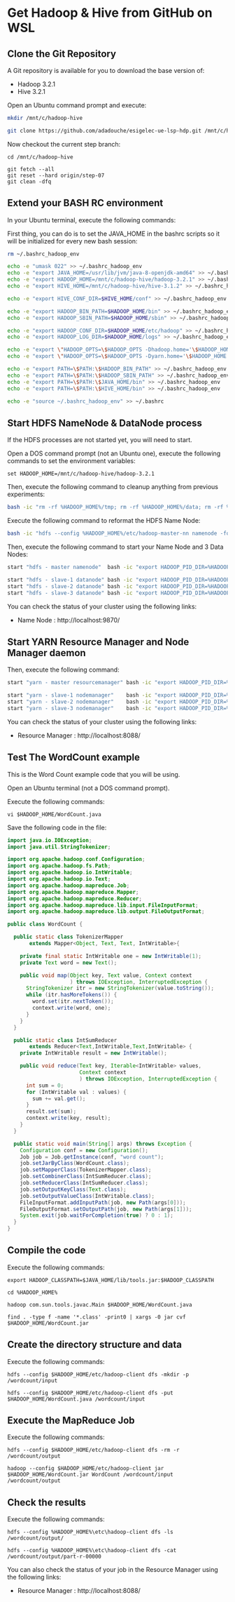 # Get Hadoop & Hive from GitHub on WSL

## Clone the Git Repository

A Git repository is available for you to download the base version of:

 - Hadoop 3.2.1
 - Hive 3.2.1

Open an Ubuntu command prompt and execute:

```sh
mkdir /mnt/c/hadoop-hive

git clone https://github.com/adadouche/esigelec-ue-lsp-hdp.git /mnt/c/hadoop-hive
```

Now checkout the current step branch:

```
cd /mnt/c/hadoop-hive

git fetch --all
git reset --hard origin/step-07
git clean -dfq
```

## Extend your BASH RC environment

In your Ubuntu terminal, execute the following commands:

First thing, you can do is to set the JAVA_HOME in the bashrc scripts so it will be initialized for every new bash session:

```sh
rm ~/.bashrc_hadoop_env

echo -e "umask 022" >> ~/.bashrc_hadoop_env
echo -e "export JAVA_HOME=/usr/lib/jvm/java-8-openjdk-amd64" >> ~/.bashrc_hadoop_env
echo -e "export HADOOP_HOME=/mnt/c/hadoop-hive/hadoop-3.2.1" >> ~/.bashrc_hadoop_env
echo -e "export HIVE_HOME=/mnt/c/hadoop-hive/hive-3.1.2" >> ~/.bashrc_hadoop_env

echo -e "export HIVE_CONF_DIR=$HIVE_HOME/conf" >> ~/.bashrc_hadoop_env

echo -e "export HADOOP_BIN_PATH=$HADOOP_HOME/bin" >> ~/.bashrc_hadoop_env
echo -e "export HADOOP_SBIN_PATH=$HADOOP_HOME/sbin" >> ~/.bashrc_hadoop_env

echo -e "export HADOOP_CONF_DIR=$HADOOP_HOME/etc/hadoop" >> ~/.bashrc_hadoop_env
echo -e "export HADOOP_LOG_DIR=$HADOOP_HOME/logs" >> ~/.bashrc_hadoop_env

echo -e "export \"HADOOP_OPTS=\$HADOOP_OPTS -Dhadoop.home='\$HADOOP_HOME'\"" >> ~/.bashrc_hadoop_env
echo -e "export \"HADOOP_OPTS=\$HADOOP_OPTS -Dyarn.home='\$HADOOP_HOME'\"" >> ~/.bashrc_hadoop_env

echo -e "export PATH=\$PATH:\$HADOOP_BIN_PATH" >> ~/.bashrc_hadoop_env
echo -e "export PATH=\$PATH:\$HADOOP_SBIN_PATH" >> ~/.bashrc_hadoop_env
echo -e "export PATH=\$PATH:\$JAVA_HOME/bin" >> ~/.bashrc_hadoop_env
echo -e "export PATH=\$PATH:\$HIVE_HOME/bin" >> ~/.bashrc_hadoop_env

echo -e "source ~/.bashrc_hadoop_env" >> ~/.bashrc
```

## Start HDFS NameNode & DataNode process

If the HDFS processes are not started yet, you will need to start.

Open a DOS command prompt (not an Ubuntu one), execute the following commands to set the environment variables:

```
set HADOOP_HOME=/mnt/c/hadoop-hive/hadoop-3.2.1
```

Then, execute the following command to cleanup anything from previous experiments:

```sh
bash -ic "rm -rf %HADOOP_HOME%/tmp; rm -rf %HADOOP_HOME%/data; rm -rf %HADOOP_HOME%/pid; mkdir %HADOOP_HOME%/tmp; mkdir %HADOOP_HOME%/data; mkdir %HADOOP_HOME%/pid"
```

Execute the following command to reformat the HDFS Name Node:

```sh
bash -ic "hdfs --config %HADOOP_HOME%/etc/hadoop-master-nn namenode -format -force"
```

Then, execute the following command to start your Name Node and 3 Data Nodes:

```sh
start "hdfs - master namenode"  bash -ic "export HADOOP_PID_DIR=%HADOOP_HOME%/pid/master-nn; hdfs --config %HADOOP_HOME%/etc/hadoop-master-nn namenode"

start "hdfs - slave-1 datanode" bash -ic "export HADOOP_PID_DIR=%HADOOP_HOME%/pid/slave-1-dn; hdfs --config %HADOOP_HOME%/etc/hadoop-slave-1-dn datanode"
start "hdfs - slave-2 datanode" bash -ic "export HADOOP_PID_DIR=%HADOOP_HOME%/pid/slave-2-dn; hdfs --config %HADOOP_HOME%/etc/hadoop-slave-2-dn datanode"
start "hdfs - slave-3 datanode" bash -ic "export HADOOP_PID_DIR=%HADOOP_HOME%/pid/slave-3-dn; hdfs --config %HADOOP_HOME%/etc/hadoop-slave-3-dn datanode"
```

You can check the status of your cluster using the following links:

 - Name Node : http://localhost:9870/

## Start YARN Resource Manager and Node Manager daemon

Then, execute the following command:

```sh
start "yarn - master resourcemanager" bash -ic "export HADOOP_PID_DIR=%HADOOP_HOME%/pid/master-rm; yarn --config %HADOOP_HOME%/etc/hadoop-master-rm resourcemanager"

start "yarn - slave-1 nodemanager"    bash -ic "export HADOOP_PID_DIR=%HADOOP_HOME%/pid/slave-1-nm; yarn --config %HADOOP_HOME%/etc/hadoop-slave-1-nm nodemanager"
start "yarn - slave-2 nodemanager"    bash -ic "export HADOOP_PID_DIR=%HADOOP_HOME%/pid/slave-2-nm; yarn --config %HADOOP_HOME%/etc/hadoop-slave-2-nm nodemanager"
start "yarn - slave-3 nodemanager"    bash -ic "export HADOOP_PID_DIR=%HADOOP_HOME%/pid/slave-3-nm; yarn --config %HADOOP_HOME%/etc/hadoop-slave-3-nm nodemanager"
```

You can check the status of your cluster using the following links:

 - Resource Manager	: http://localhost:8088/

## Test The WordCount example

This is the Word Count example code that you will be using.

Open an Ubuntu terminal (not a DOS command prompt).

Execute the following commands:

```
vi $HADOOP_HOME/WordCount.java
```

Save the following code in the file:

```java
import java.io.IOException;
import java.util.StringTokenizer;

import org.apache.hadoop.conf.Configuration;
import org.apache.hadoop.fs.Path;
import org.apache.hadoop.io.IntWritable;
import org.apache.hadoop.io.Text;
import org.apache.hadoop.mapreduce.Job;
import org.apache.hadoop.mapreduce.Mapper;
import org.apache.hadoop.mapreduce.Reducer;
import org.apache.hadoop.mapreduce.lib.input.FileInputFormat;
import org.apache.hadoop.mapreduce.lib.output.FileOutputFormat;

public class WordCount {

  public static class TokenizerMapper
       extends Mapper<Object, Text, Text, IntWritable>{

    private final static IntWritable one = new IntWritable(1);
    private Text word = new Text();

    public void map(Object key, Text value, Context context
                    ) throws IOException, InterruptedException {
      StringTokenizer itr = new StringTokenizer(value.toString());
      while (itr.hasMoreTokens()) {
        word.set(itr.nextToken());
        context.write(word, one);
      }
    }
  }

  public static class IntSumReducer
       extends Reducer<Text,IntWritable,Text,IntWritable> {
    private IntWritable result = new IntWritable();

    public void reduce(Text key, Iterable<IntWritable> values,
                       Context context
                       ) throws IOException, InterruptedException {
      int sum = 0;
      for (IntWritable val : values) {
        sum += val.get();
      }
      result.set(sum);
      context.write(key, result);
    }
  }

  public static void main(String[] args) throws Exception {
    Configuration conf = new Configuration();
    Job job = Job.getInstance(conf, "word count");
    job.setJarByClass(WordCount.class);
    job.setMapperClass(TokenizerMapper.class);
    job.setCombinerClass(IntSumReducer.class);
    job.setReducerClass(IntSumReducer.class);
    job.setOutputKeyClass(Text.class);
    job.setOutputValueClass(IntWritable.class);
    FileInputFormat.addInputPath(job, new Path(args[0]));
    FileOutputFormat.setOutputPath(job, new Path(args[1]));
    System.exit(job.waitForCompletion(true) ? 0 : 1);
  }
}
```

## Compile the code

Execute the following commands:

```
export HADOOP_CLASSPATH=$JAVA_HOME/lib/tools.jar:$HADOOP_CLASSPATH

cd %HADOOP_HOME%

hadoop com.sun.tools.javac.Main $HADOOP_HOME/WordCount.java

find . -type f -name '*.class' -print0 | xargs -0 jar cvf $HADOOP_HOME/WordCount.jar
```

## Create the directory structure and data

Execute the following commands:

```
hdfs --config $HADOOP_HOME/etc/hadoop-client dfs -mkdir -p /wordcount/input

hdfs --config $HADOOP_HOME/etc/hadoop-client dfs -put $HADOOP_HOME/WordCount.java /wordcount/input
```

## Execute the MapReduce Job

Execute the following commands:

```
hdfs --config $HADOOP_HOME/etc/hadoop-client dfs -rm -r /wordcount/output

hadoop --config $HADOOP_HOME/etc/hadoop-client jar $HADOOP_HOME/WordCount.jar WordCount /wordcount/input /wordcount/output
```

## Check the results

Execute the following commands:

```
hdfs --config %HADOOP_HOME%\etc\hadoop-client dfs -ls /wordcount/output/

hdfs --config %HADOOP_HOME%\etc\hadoop-client dfs -cat /wordcount/output/part-r-00000
```

You can also check the status of your job in the Resource Manager using the following links:

 - Resource Manager	: http://localhost:8088/
